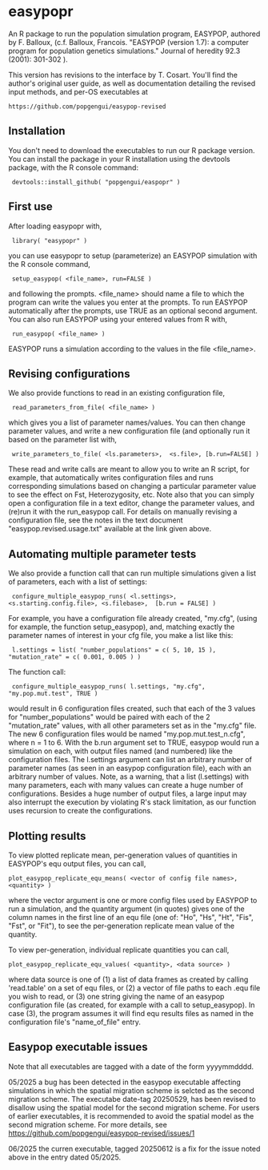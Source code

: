 # easypopr
An R package to run the population simulation program, EASYPOP, authored by F. Balloux, (c.f. Balloux, Francois. "EASYPOP (version 1.7): a computer program for population genetics simulations." Journal of heredity 92.3 (2001): 301-302 ).

This version has revisions to the interface by T. Cosart.  You'll find the author's original user guide, as well as documentation detailing the revised input methods, and per-OS executables at
   	
	https://github.com/popgengui/easypop-revised 

## Installation
You don't need to download the executables to run our R package version.  You can install the package in your R installation using the devtools package, with the R console command: 

     devtools::install_github( "popgengui/easpopr" )

## First use
After loading easypopr with,

     library( "easypopr" )

you can use easypopr to setup (parameterize) an EASYPOP simulation with the R console command,
     
     setup_easypop( <file_name>, run=FALSE )

and following the prompts.  <file_name> should name a file to which the program can write the values you enter at the prompts.   To run EASYPOP automatically after the prompts, use TRUE as an optional second argument.  You can also run EASYPOP using your entered values from R with, 

     run_easypop( <file_name> )

EASYPOP runs a simulation according to the values in the file <file_name>. 

## Revising configurations
We also provide functions to read in an existing configuration file, 

     read_parameters_from_file( <file_name> )

which gives you a list of parameter names/values.  You can then change parameter values, and write a new configuration file (and optionally run it based on the parameter list with, 

     write_parameters_to_file( <ls.parameters>,  <s.file>, [b.run=FALSE] )

These read and write calls are meant to allow you to write an R script, for example, that automatically writes configuration files and runs corresponding simulations based on changing a particular parameter value to see the effect on Fst, Heterozygosity, etc.  Note also that you can simply open a configuration file in a text editor, change the parameter values, and (re)run it with the run_easypop call.  For details on manually revising a configuration file, see the notes in the text document "easypop.revised.usage.txt" available at the link given above.

## Automating multiple parameter tests
We also provide a function call that can run multiple simulations given a list of parameters, each with a list of settings:

     configure_multiple_easypop_runs( <l.settings>, <s.starting.config.file>, <s.filebase>,  [b.run = FALSE] )

For example, you have a configuration file already created, "my.cfg",  (using for example, the function setup_easypop), and, matching exactly the parameter names of interest in your cfg file, you make a list like this:

     l.settings = list( "number_populations" = c( 5, 10, 15 ), "mutation_rate" = c( 0.001, 0.005 ) )

The function call:

     configure_multiple_easypop_runs( l.settings, "my.cfg", "my.pop.mut.test", TRUE )

would result in 6 configuration files created, such that each of the 3 values for "number_populations" would be paired with each of the 2 "mutation_rate" values, with all other parameters set as in the "my.cfg" file.  The new 6 configuration files would be named "my.pop.mut.test_n.cfg", where n = 1 to 6. With the b.run argument set to TRUE, easypop would run a simulation on each, with output files named (and numbered) like the configuration files.  The l.settings argument can list an arbitrary number of parameter names (as seen in an easypop configuration file), each with an arbitrary number of values.  Note, as a warning, that a list (l.settings) with many parameters, each with many values can create a huge number of configurations.  Besides a huge number of output files, a large input may also interrupt the execution by violating R's stack limitation, as our function uses recursion to create the configurations.

## Plotting results

To view plotted replicate mean, per-generation values of quantities in EASYPOP's equ output files, you can call,

    plot_easypop_replicate_equ_means( <vector of config file names>, <quantity> )

where the vector argument is one or more config files used by EASYPOP to run a simulation, and the quantity argument (in quotes) gives one of the column names  in the first line of an equ file (one of: "Ho", "Hs", "Ht", "Fis", "Fst", or "Fit"), to see the per-generation replicate mean value of the quantity.

To view per-generation, individual replicate quantities you can call,
	
    plot_easypop_replicate_equ_values( <quantity>, <data source> )

where data source is one of (1) a list of data frames as created by calling 'read.table' on a set of equ files, or (2) a vector of file paths to each .equ file you wish to read, or (3) one string giving the name of an easypop configuration file (as created, for example with a call to setup_easypop).  In case (3), the program assumes it will find equ results files as named in the configuration file's "name_of_file" entry.

## Easypop executable issues

Note that all executables are tagged with a date of the form yyyymmdddd.

05/2025  a bug has been detected in the easypop executable affecting simulations in which the spatial migration scheme is selcted as the second migration scheme.  The executabe date-tag 20250529, has been revised to disallow using the spatial model for the second migration scheme.  For users of earlier executables, it is recommended to avoid the spatial model as the second migration scheme.  For more details, see https://github.com/popgengui/easypop-revised/issues/1

06/2025  the curren executable, tagged 20250612 is a fix for the issue noted above in the entry dated 05/2025.


